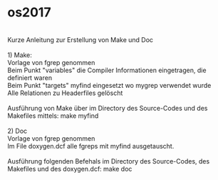 # os2017<br/>
<br/>
Kurze Anleitung zur Erstellung von Make und Doc<br/>
<br/>
1) Make:<br/>
Vorlage von fgrep genommen<br/>
Beim Punkt "variables" die Compiler Informationen eingetragen, die definiert waren<br/>
Beim Punkt "targets" myfind eingesetzt wo mygrep verwendet wurde<br/>
Alle Relationen zu Headerfiles gelöscht<br/>
<br/>
Ausführung von Make über im Directory des Source-Codes und des Makefiles mittels: make myfind<br/>
<br/>
2) Doc<br/>
Vorlage von fgrep genommen<br/>
Im File doxygen.dcf alle fgreps mit myfind ausgetauscht.<br/>
<br/>
Ausführung folgenden Befehals im Directory des Source-Codes, des Makefiles und des doxygen.dcf: make doc
